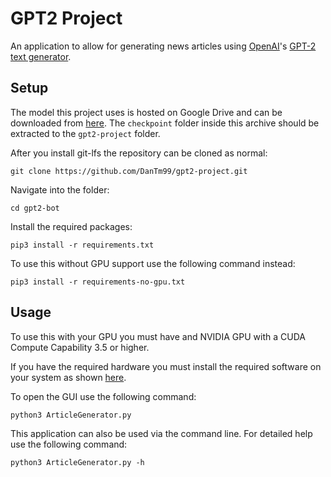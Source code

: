 # GPT2 Project

An application to allow for generating news articles using [OpenAI](https://openai.com)'s [GPT-2 text generator](https://openai.com/blog/better-language-models/).

## Setup

The model this project uses is hosted on Google Drive and can be downloaded from [here](https://drive.google.com/open?id=1Lmh7JBRkbC0jEvGtoZwVL30PT8PIt9qm). The `checkpoint` folder inside this archive should be extracted to the `gpt2-project` folder.

After you install git-lfs the repository can be cloned as normal:
```shell
git clone https://github.com/DanTm99/gpt2-project.git
```

Navigate into the folder:
```shell
cd gpt2-bot
```

Install the required packages:
```shell
pip3 install -r requirements.txt
```

To use this without GPU support use the following command instead:
```shell
pip3 install -r requirements-no-gpu.txt
```

## Usage

To use this with your GPU you must have and NVIDIA GPU with a CUDA Compute Capability 3.5 or higher.

If you have the required hardware you must install the required software on your system as shown [here](https://www.tensorflow.org/install/gpu#software_requirements).

To open the GUI use the following command:
```shell
python3 ArticleGenerator.py
```

This application can also be used via the command line. For detailed help use the following command:
```shell
python3 ArticleGenerator.py -h
```